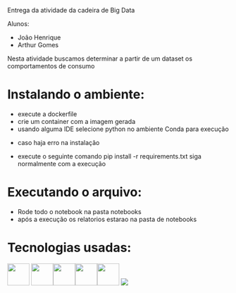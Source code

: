 Entrega da atividade da cadeira de Big Data

Alunos:
- João Henrique
- Arthur Gomes

Nesta atividade buscamos determinar a partir de um dataset os comportamentos de consumo

# Instalando o ambiente:

-  execute a dockerfile
-  crie um container com a imagem gerada
-  usando alguma IDE selecione python no ambiente Conda para execução
* caso haja erro na instalação
- execute o seguinte comando
  pip install -r requirements.txt
siga normalmente com a execução
# Executando o arquivo:

- Rode todo o notebook na pasta notebooks
- após a execução os relatorios estarao na pasta de notebooks
  
# Tecnologias usadas:
<img src= "https://stevedower.gallerycdn.vsassets.io/extensions/stevedower/python/0.24149.4/1716914037100/Microsoft.VisualStudio.Services.Icons.Default" height=50px 
width=50px>
<img src="https://github.com/Joaohenrique1987/Retail-Transactions/assets/86072531/81818411-159b-451b-aeb2-1ba11dac45c5" height=50px width=50px><img src = 'https://is1-ssl.mzstatic.com/image/thumb/Purple126/v4/9e/9c/a1/9e9ca188-fa83-5404-ba7a-141b2a326ca2/AppIcon-0-0-1x_U007emarketing-0-0-0-3-0-0-sRGB-0-0-0-GLES2_U002c0-512MB-85-220-0-0.png/256x256bb.jpg' height= 50px width = 50px><img src = "https://seaborn.pydata.org/_images/logo-tall-lightbg.svg" height = 50px width = 50px><img src="https://images.opencollective.com/numpy/68c08d3/logo/256.png" height=50px width=50px> <img src = "https://cdn.iconscout.com/icon/free/png-512/free-spark-20-458193.png?f=webp&w=256">
